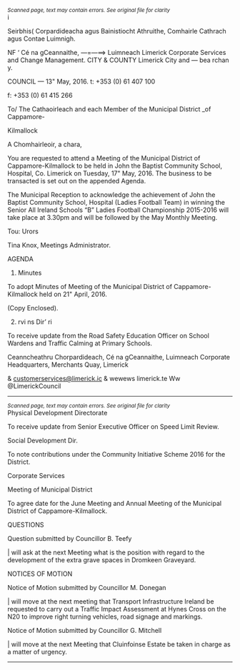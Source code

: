 *<small>Scanned page, text may contain errors. See original file for clarity</small>*  
i

Seirbhis( Corpardideacha agus Bainistiocht Athruithe,
Comhairle Cathrach agus Contae Luimnigh.

NF ‘ Cé na gCeannaithe,
—=—==> Luimneach
Limerick Corporate Services and Change Management.
CITY & COUNTY Limerick City and — bea
rchan y.

COUNCIL —
13" May, 2016. t: +353 (0) 61 407 100

f: +353 (0) 61 415 266

To/ The Cathaoirleach and each Member of the Municipal District _of Cappamore-

Kilmallock

A Chomhairleoir, a chara,

You are requested to attend a Meeting of the Municipal District of Cappamore-Kilmallock to be
held in John the Baptist Community School, Hospital, Co. Limerick on Tuesday, 17" May, 2016.
The business to be transacted is set out on the appended Agenda.

The Municipal Reception to acknowledge the achievement of John the Baptist Community
School, Hospital (Ladies Football Team) in winning the Senior All Ireland Schools “B” Ladies
Football Championship 2015-2016 will take place at 3.30pm and will be followed by the May
Monthly Meeting.

Tou: Urors

Tina Knox,
Meetings Administrator.

AGENDA

1. Minutes

To adopt Minutes of Meeting of the Municipal District of Cappamore-Kilmallock held on
21" April, 2016.

(Copy Enclosed).

2. rvi ns Dir’ ri

To receive update from the Road Safety Education Officer on School Wardens and
Traffic Calming at Primary Schools.

Ceanncheathru Chorpardideach, Cé na gCeannaithe, Luimneach
Corporate Headquarters, Merchants Quay, Limerick

& customerservices@limerick.ic
& wewews limerick.te
Ww @LimerickCouncil

---
*<small>Scanned page, text may contain errors. See original file for clarity</small>*  
Physical Development Directorate

To receive update from Senior Executive Officer on Speed Limit Review.

Social Development Dir.

To note contributions under the Community Initiative Scheme 2016 for the District.

Corporate Services

Meeting of Municipal District

To agree date for the June Meeting and Annual Meeting of the Municipal District of
Cappamore-Kilmallock.

QUESTIONS

Question submitted by Councillor B. Teefy

| will ask at the next Meeting what is the position with regard to the development of
the extra grave spaces in Dromkeen Graveyard.

NOTICES OF MOTION

Notice of Motion submitted by Councillor M. Donegan

| will move at the next meeting that Transport Infrastructure Ireland be
requested to carry out a Traffic Impact Assessment at Hynes Cross on the N20 to
improve right turning vehicles, road signage and markings.

Notice of Motion submitted by Councillor G. Mitchell

| will move at the next Meeting that Cluinfoinse Estate be taken in charge as a matter of
urgency.

---
